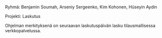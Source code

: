 
Ryhmä: Benjamin Soumah, Arseniy Sergeenko, Kim Kohonen, Hüseyin Aydin

Projekti: Laskutus

Ohjelman merkityksenä on seuraavan laskutuspäivän lasku tilausmallisessa verkkopalvelussa.

